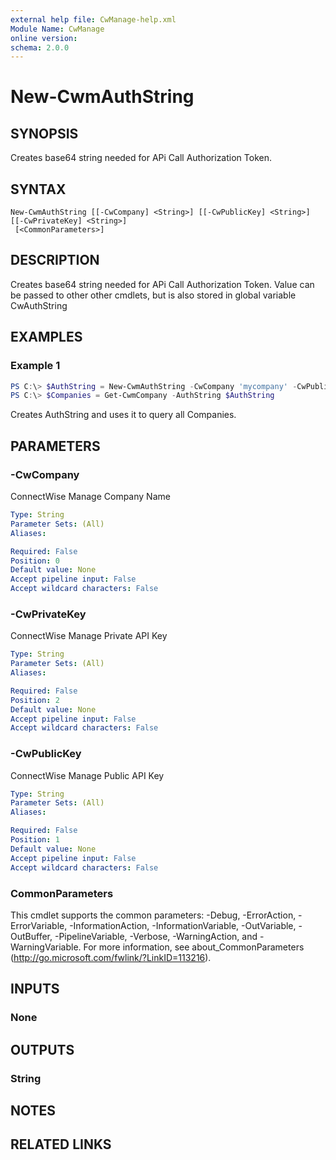 ```yaml
---
external help file: CwManage-help.xml
Module Name: CwManage
online version:
schema: 2.0.0
---
```


# New-CwmAuthString

## SYNOPSIS
Creates base64 string needed for APi Call Authorization Token.

## SYNTAX

```
New-CwmAuthString [[-CwCompany] <String>] [[-CwPublicKey] <String>] [[-CwPrivateKey] <String>]
 [<CommonParameters>]
```

## DESCRIPTION
Creates base64 string needed for APi Call Authorization Token. Value can be passed to other other cmdlets, but is also stored in global variable CwAuthString

## EXAMPLES

### Example 1
```powershell
PS C:\> $AuthString = New-CwmAuthString -CwCompany 'mycompany' -CwPublicKey 'mypublickey' -CwPrivateKey 'myprivatekey'
PS C:\> $Companies = Get-CwmCompany -AuthString $AuthString
```

Creates AuthString and uses it to query all Companies.

## PARAMETERS

### -CwCompany
ConnectWise Manage Company Name

```yaml
Type: String
Parameter Sets: (All)
Aliases:

Required: False
Position: 0
Default value: None
Accept pipeline input: False
Accept wildcard characters: False
```

### -CwPrivateKey
ConnectWise Manage Private API Key

```yaml
Type: String
Parameter Sets: (All)
Aliases:

Required: False
Position: 2
Default value: None
Accept pipeline input: False
Accept wildcard characters: False
```

### -CwPublicKey
ConnectWise Manage Public API Key

```yaml
Type: String
Parameter Sets: (All)
Aliases:

Required: False
Position: 1
Default value: None
Accept pipeline input: False
Accept wildcard characters: False
```

### CommonParameters
This cmdlet supports the common parameters: -Debug, -ErrorAction, -ErrorVariable, -InformationAction, -InformationVariable, -OutVariable, -OutBuffer, -PipelineVariable, -Verbose, -WarningAction, and -WarningVariable.
For more information, see about_CommonParameters (http://go.microsoft.com/fwlink/?LinkID=113216).

## INPUTS

### None
## OUTPUTS

### String
## NOTES

## RELATED LINKS
